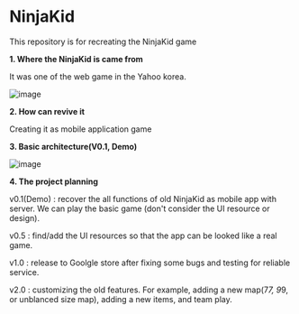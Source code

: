 # NinjaKid
This repository is for recreating the NinjaKid game

**1. Where the NinjaKid is came from**

It was one of the web game in the Yahoo korea.

![image](https://user-images.githubusercontent.com/20471600/121534792-839ec100-ca3c-11eb-8c5a-0da53fccf0d1.png)




**2. How can revive it**

Creating it as mobile application game




**3. Basic architecture(V0.1, Demo)**

![image](https://user-images.githubusercontent.com/20471600/121534178-f2c7e580-ca3b-11eb-9a93-b3663f9b9e5c.png)




**4. The project planning**

v0.1(Demo) : recover the all functions of old NinjaKid as mobile app with server. We can play the basic game (don't consider the UI resource or design).

v0.5 : find/add the UI resources so that the app can be looked like a real game.

v1.0 : release to Goolgle store after fixing some bugs and testing for reliable service.

v2.0 : customizing the old features. For example, adding a new map(7*7, 9*9, or unblanced size map), adding a new items, and team play.

